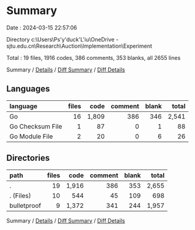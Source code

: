# Summary

Date : 2024-03-15 22:57:06

Directory c:\\Users\\Ps'y'duck'L'iu\\OneDrive - sjtu.edu.cn\\Research\\Auction\\Implementation\\Experiment

Total : 19 files,  1916 codes, 386 comments, 353 blanks, all 2655 lines

Summary / [Details](details.md) / [Diff Summary](diff.md) / [Diff Details](diff-details.md)

## Languages
| language | files | code | comment | blank | total |
| :--- | ---: | ---: | ---: | ---: | ---: |
| Go | 16 | 1,809 | 386 | 346 | 2,541 |
| Go Checksum File | 1 | 87 | 0 | 1 | 88 |
| Go Module File | 2 | 20 | 0 | 6 | 26 |

## Directories
| path | files | code | comment | blank | total |
| :--- | ---: | ---: | ---: | ---: | ---: |
| . | 19 | 1,916 | 386 | 353 | 2,655 |
| . (Files) | 10 | 544 | 45 | 109 | 698 |
| bulletproof | 9 | 1,372 | 341 | 244 | 1,957 |

Summary / [Details](details.md) / [Diff Summary](diff.md) / [Diff Details](diff-details.md)